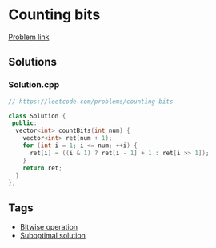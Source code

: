 # Counting bits

[Problem link](https://leetcode.com/problems/counting-bits)

## Solutions


### Solution.cpp
```cpp
// https://leetcode.com/problems/counting-bits

class Solution {
 public:
  vector<int> countBits(int num) {
    vector<int> ret(num + 1);
    for (int i = 1; i <= num; ++i) {
      ret[i] = ((i & 1) ? ret[i - 1] + 1 : ret[i >> 1]);
    }
    return ret;
  }
};
```
## Tags

* [Bitwise operation](/README.md#Bitwise_operation)
* [Suboptimal solution](/README.md#Suboptimal_solution)
